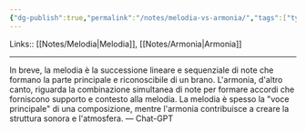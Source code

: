 ```yaml
---
{"dg-publish":true,"permalink":"/notes/melodia-vs-armonia/","tags":["type/note"]}
---
```


Links:: [[Notes/Melodia\|Melodia]], [[Notes/Armonia\|Armonia]]

---

In breve, la melodia è la successione lineare e sequenziale di note che formano la parte principale e riconoscibile di un brano. L'armonia, d'altro canto, riguarda la combinazione simultanea di note per formare accordi che forniscono supporto e contesto alla melodia. La melodia è spesso la "voce principale" di una composizione, mentre l'armonia contribuisce a creare la struttura sonora e l'atmosfera. — Chat-GPT

